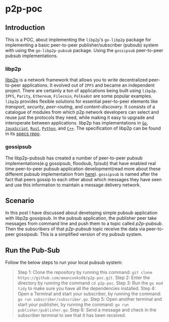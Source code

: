 # p2p-poc

## Introduction
This is a POC, about implementing the `libp2p`'s `go-libp2p` package for implementing a basic peer-to-peer publisher/subscriber (pubsub) system with using the `go-libp2p-pubsub` package. Using the `gossipsub` peer-to-peer pubsub implementations.

### libp2p
[libp2p](https://docs.libp2p.io/) is a network framework that allows you to write decentralized peer-to-peer applications. It evolved out of `IPFS` and became an independent project. There are certainly a ton of applications being built using `libp2p`. `IPFS`, `Parity`, `Ethereum`, `Filecoin`, `Polkadot` are some popular examples. `libp2p` provides flexible solutions for essential peer-to-peer elements like *transport*, *security*, *peer-routing*, and *content-discovery*. It consists of a catalogue of modules from which p2p network developers can select and reuse just the protocols they need, while making it easy to upgrade and interoperate between applications. libp2p has implementations in [`Go`](https://github.com/libp2p/go-libp2p), [`JavaScript`](https://github.com/libp2p/js-libp2p), [`Rust`](https://github.com/libp2p/rust-libp2p), [`Python`](https://github.com/libp2p/py-libp2p), and [`C++`](https://github.com/libp2p/cpp-libp2p). The specification of libp2p can be found in its [specs repo](https://github.com/libp2p/specs).

### gossipsub
The libp2p-pubsub has created a number of peer-to-peer pubsub implementations(e.g gossipsub, floodsub, fpisub) that have enabled real time peer-to-peer pubsub application development(read more about these different pubsub implementation from [here](https://hackernoon.com/exploring-libp2p-pubsub-protocol-implementations-891i32jq)). `gossipsub` is named after the fact that peers gossip to each other about which messages they have seen and use this information to maintain a message delivery network.

## Scenario
In this post I have discussed about developing simple pubsub application with libp2p gossipsub. In the pubsub application, the publisher peer take messages from command line and push them to a topic called *p2p-pubsub*. Then the subscribers of that *p2p-pubsub* topic receive the data via peer-to-peer gossipsub. This is a simplified version of my pubsub system.

## Run the Pub-Sub

Follow the below steps to run your local pubsub system:
> Step 1: Clone the repository by running this command: `git clone https://github.com/amancooks08/p2p-poc.git`.
> Step 2: Enter the directory by running the command `cd p2p-poc`.
> Step 3: Run the `go mod tidy` to make sure you have all the dependencies installed.
> Step 4: Open a Terminal and start your subscriber, by running the command: ` go run subscriber/subscriber.go`.
> Step 5: Open another terminal and start your publisher, by running the command: `go run publisher/publisher.go`.
> Step 6: Send a message and check in the subscriber terminal to see that it has been received.